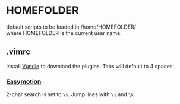 # HOMEFOLDER
default scripts to be loaded in /home/HOMEFOLDER/<br>
where HOMEFOLDER is the current user name.

## .vimrc
Install [Vundle](https://github.com/VundleVim/Vundle.vim) to download the plugins. Tabs will default to 4 spaces.

### [Easymotion](https://github.com/easymotion/vim-easymotion)
2-char search is set to `\s`. Jump lines with `\j` and `\k`
